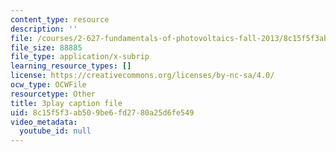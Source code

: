 ```yaml
---
content_type: resource
description: ''
file: /courses/2-627-fundamentals-of-photovoltaics-fall-2013/8c15f5f3ab509be6fd2780a25d6fe549_AWU3lTs9KJA.srt
file_size: 88885
file_type: application/x-subrip
learning_resource_types: []
license: https://creativecommons.org/licenses/by-nc-sa/4.0/
ocw_type: OCWFile
resourcetype: Other
title: 3play caption file
uid: 8c15f5f3-ab50-9be6-fd27-80a25d6fe549
video_metadata:
  youtube_id: null
---
```

